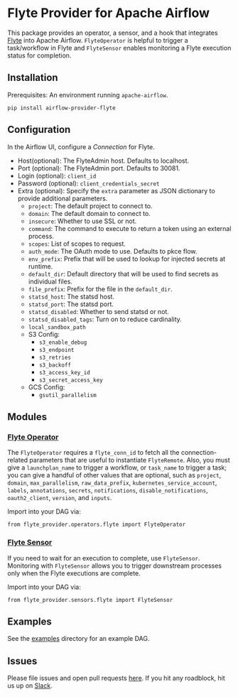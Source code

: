 # Flyte Provider for Apache Airflow

This package provides an operator, a sensor, and a hook that integrates [Flyte](flyte.org/) into Apache Airflow.
`FlyteOperator` is helpful to trigger a task/workflow in Flyte and `FlyteSensor` enables monitoring a Flyte execution status
for completion.

## Installation

Prerequisites: An environment running `apache-airflow`.

```
pip install airflow-provider-flyte
```

## Configuration

In the Airflow UI, configure a _Connection_ for Flyte.

- Host(optional): The FlyteAdmin host. Defaults to localhost.
- Port (optional): The FlyteAdmin port. Defaults to 30081.
- Login (optional): `client_id`
- Password (optional): `client_credentials_secret`
- Extra (optional): Specify the `extra` parameter as JSON dictionary to provide additional parameters.
  - `project`: The default project to connect to.
  - `domain`: The default domain to connect to.
  - `insecure`: Whether to use SSL or not.
  - `command`: The command to execute to return a token using an external process.
  - `scopes`: List of scopes to request.
  - `auth_mode`: The OAuth mode to use. Defaults to pkce flow.
  - `env_prefix`: Prefix that will be used to lookup for injected secrets at runtime.
  - `default_dir`: Default directory that will be used to find secrets as individual files.
  - `file_prefix`: Prefix for the file in the `default_dir`.
  - `statsd_host`: The statsd host.
  - `statsd_port`: The statsd port.
  - `statsd_disabled`: Whether to send statsd or not.
  - `statsd_disabled_tags`: Turn on to reduce cardinality.
  - `local_sandbox_path`
  - S3 Config:
    - `s3_enable_debug`
    - `s3_endpoint`
    - `s3_retries`
    - `s3_backoff`
    - `s3_access_key_id`
    - `s3_secret_access_key`
  - GCS Config:
    - `gsutil_parallelism`

## Modules

### [Flyte Operator](https://github.com/flyteorg/airflow-provider-flyte/blob/main/flyte_provider/operators/flyte.py)

The `FlyteOperator` requires a `flyte_conn_id` to fetch all the connection-related
parameters that are useful to instantiate `FlyteRemote`. Also, you must give a
`launchplan_name` to trigger a workflow, or `task_name` to trigger a task; you can give a
handful of other values that are optional, such as `project`, `domain`, `max_parallelism`,
`raw_data_prefix`, `kubernetes_service_account`, `labels`, `annotations`,
`secrets`, `notifications`, `disable_notifications`, `oauth2_client`, `version`, and `inputs`.

Import into your DAG via:

```
from flyte_provider.operators.flyte import FlyteOperator
```

### [Flyte Sensor](https://github.com/flyteorg/airflow-provider-flyte/blob/main/flyte_provider/sensors/flyte.py)

If you need to wait for an execution to complete, use `FlyteSensor`.
Monitoring with `FlyteSensor` allows you to trigger downstream processes only when the Flyte executions are complete.

Import into your DAG via:

```
from flyte_provider.sensors.flyte import FlyteSensor
```

## Examples

See the [examples](https://github.com/flyte/airflow-provider-flyte/tree/main/flyte_provider/example_dags) directory for an example DAG.

## Issues

Please file issues and open pull requests [here](https://github.com/flyteorg/airflow-provider-flyte).
If you hit any roadblock, hit us up on [Slack](https://slack.flyte.org/).
